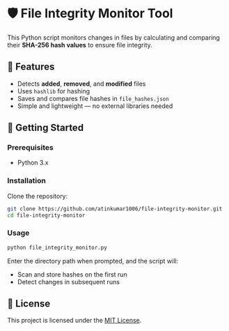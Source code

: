 # 🛡️ File Integrity Monitor Tool

This Python script monitors changes in files by calculating and comparing their **SHA-256 hash values** to ensure file integrity.

## 🔧 Features

- Detects **added**, **removed**, and **modified** files
- Uses `hashlib` for hashing
- Saves and compares file hashes in `file_hashes.json`
- Simple and lightweight — no external libraries needed

## 🚀 Getting Started

### Prerequisites
- Python 3.x

### Installation
Clone the repository:
```bash
git clone https://github.com/atinkumar1006/file-integrity-monitor.git
cd file-integrity-monitor
```

### Usage
```bash
python file_integrity_monitor.py
```
Enter the directory path when prompted, and the script will:
- Scan and store hashes on the first run
- Detect changes in subsequent runs

## 📄 License
This project is licensed under the [MIT License](LICENSE).
